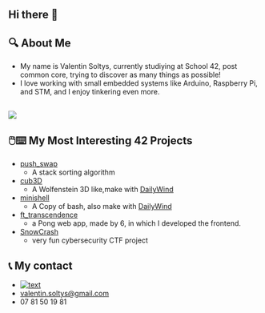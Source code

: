 ## Hi there 👋
## 🔍 About Me
  - My name is Valentin Soltys, currently studiying at School 42, post common core, trying to discover as many things as possible!
  - I love working with small embedded systems like Arduino, Raspberry Pi, and STM, and I enjoy tinkering even more.



##
<img src="https://skillicons.dev/icons?i=c,cpp,docker,bash,html,css,javascript,vuejs,github,neovim,ps,raspberrypi,arch,arduino" />

## 🖱️⌨️ My Most Interesting 42 Projects
- [push_swap](https://github.com/tuvosyl/push_swap)
    - A stack sorting algorithm
- [cub3D](https://github.com/DailyWind00/Cub3D)
  - A Wolfenstein 3D like,make with [DailyWind](https://github.com/DailyWind00)
- [minishell](https://github.com/DailyWind00/minishell/tree/main)
  - A Copy of bash, also make with [DailyWind](https://github.com/DailyWind00)
- [ft_transcendence](https://github.com/DailyWind00/ft_transcendence)
  - a Pong web app, made by 6, in which I developed the frontend.
- [SnowCrash](https://github.com/DailyWind00/ft_transcendence)
  - very fun cybersecurity CTF project
 
## 📞 My contact
- [![text](https://img.shields.io/badge/LinkedIn-0077B5?style=for-the-badge&logo=linkedin&logoColor=white)](https://www.linkedin.com/in/valentin-soltys-a28647300/)
- valentin.soltys@gmail.com
- 07 81 50 19 81


 <!--
**tuvosyl/tuvosyl** is a ✨ _special_ ✨ repository because its `README.md` (this file) appears on your GitHub profile.

Here are some ideas to get you started:

- 🔭 I’m currently working on ...
- 🌱 I’m currently learning ...
- 👯 I’m looking to collaborate on ...
- 🤔 I’m looking for help with ...
- 💬 Ask me about ...
- 📫 How to reach me: ...
- 😄 Pronouns: ...
- ⚡ Fun fact: ...
-->
